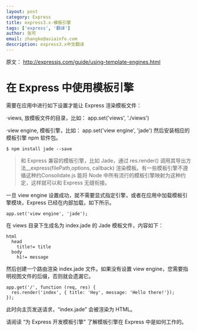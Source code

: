 ```yaml
---
layout: post
category: Express
title: express3.x-模板引擎
tags: ['express', '翻译']
author: 张可
email: zhangke@asiainfo.com
description: express3.x中文翻译
---
```

原文：
<http://expressjs.com/guide/using-template-engines.html>
# 在 Express 中使用模板引擎

需要在应用中进行如下设置才能让 Express 渲染模板文件：

·views, 放模板文件的目录，比如： app.set('views', './views')  

·view engine, 模板引擎，比如： app.set('view engine', 'jade')
然后安装相应的模板引擎 npm 软件包。

	$ npm install jade --save 
 

>和 Express 兼容的模板引擎，比如 Jade，通过 res.render() 调用其导出方法__express(filePath,options, callback) 渲染模板。有一些模板引擎不遵循这种约Consolidate.js 能将 Node 中所有流行的模板引擎映射为这种约定，这样就可以和 Express 无缝衔接。


一旦 view engine 设置成功，就不需要显式指定引擎，或者在应用中加载模板引擎模块，Express 已经在内部加载，如下所示。

	app.set('view engine', 'jade');
在 views 目录下生成名为 index.jade 的 Jade 模板文件，内容如下：

	html
	  head
	    title!= title
	  body
	    h1!= message
然后创建一个路由渲染 index.jade 文件。如果没有设置 view engine，您需要指明视图文件的后缀，否则就会遗漏它。

	app.get('/', function (req, res) {
	  res.render('index', { title: 'Hey', message: 'Hello there!'});
	});
此时向主页发送请求，“index.jade” 会被渲染为 HTML。

请阅读 “为 Express 开发模板引擎” 了解模板引擎在 Express 中是如何工作的。
